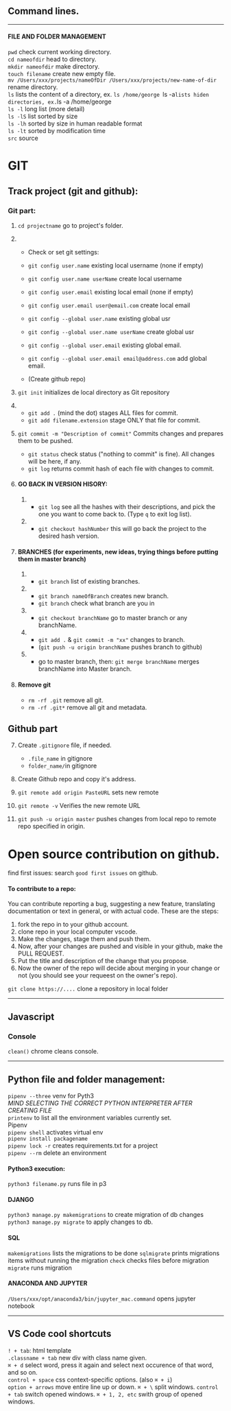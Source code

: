 ## Command lines.

---

#### FILE AND FOLDER MANAGEMENT

`pwd` check current working directory.  
`cd nameofdir` head to directory.  
`mkdir nameofdir` make directory.  
`touch filename` create new empty file.  
`mv /Users/xxx/projects/nameOfDir /Users/xxx/projects/new-name-of-dir` rename directory.  
`ls` lists the content of a directory, ex. `ls /home/george `ls -a`lists hiden directories, ex.`ls -a /home/george  
`ls -l` long list (more detail)  
`ls -lS` list sorted by size  
 `ls -lh` sorted by size in human readable format  
`ls -lt` sorted by modification time  
`src` source

# GIT

## Track project (git and github):

### Git part:

1. `cd projectname` go to project's folder.
1. - Check or set git settings:
   - `git config user.name` existing local username (none if empty)
   - `git config user.name userName` create local username
   - `git config user.email` existing local email (none if empty)
   - `git config user.email user@email.com` create local email
   - `git config --global user.name` existing global usr
   - `git config --global user.name userName` create global usr
   - `git config --global user.email` existing global email.
   - `git config --global user.email email@address.com` add global email.

   - (Create github repo)

1. `git init` initializes de local directory as Git repository
1. - `git add .` (mind the dot) stages ALL files for commit.
   - `git add filename.extension` stage ONLY that file for commit.
1. `git commit -m "Description of commit"` Commits changes and prepares them to be pushed.

   - `git status` check status ("nothing to commit" is fine). All changes will be here, if any.
   - `git log` returns commit hash of each file with changes to commit.

1. #### GO BACK IN VERSION HISORY:
   1. - `git log` see all the hashes with their descriptions, and pick the one you want to come back to. (Type `q` to exit log list).
   2. - `git checkout hashNumber` this will go back the project to the desired hash version.
1. #### BRANCHES (for experiments, new ideas, trying things before putting them in master branch)
   1. - `git branch` list of existing branches.
   2. - `git branch nameOfBranch` creates new branch.
      - `git branch` check what branch are you in
   3. - `git checkout branchName` go to master branch or any branchName.
   4. - `git add .` & `git commit -m "xx"` changes to branch.
      - (`git push -u origin branchName` pushes branch to github)
   5. - go to master branch, then: `git merge branchName` merges branchName into Master branch.
1. #### Remove git
   - `rm -rf .git` remove all git.
   - `rm -rf .git*` remove all git and metadata.

## Github part

7. Create `.gitignore` file, if needed.

   - `.file_name` in gitignore
   - `folder_name/`in gitignore

8. Create Github repo and copy it's address.
9. `git remote add origin PasteURL` sets new remote
10. `git remote -v` Verifies the new remote URL
11. `git push -u origin master` pushes changes from local repo to remote repo specified in origin.

# Open source contribution on github.

find first issues: search `good first issues` on github.

#### To contribute to a repo:

You can contribute reporting a bug, suggesting a new feature, translating
documentation or text in general, or with actual code. These are the steps:

1.  fork the repo in to your github account.
2.  clone repo in your local computer vscode.
3.  Make the changes, stage them and push them.
4.  Now, after your changes are pushed and visible in your github, make the PULL REQUEST.
5.  Put the title and description of the change that you propose.
6.  Now the owner of the repo will decide about merging in your change or not (you should see your requeest on the owner's repo).

`git clone https://....` clone a repository in local folder

---

## Javascript

### Console

`clean()` chrome cleans console.

---

## Python file and folder management:

`pipenv --three` venv for Pyth3  
_MIND SELECTING THE CORRECT PYTHON INTERPRETER AFTER CREATING FILE_  
`printenv` to list all the environment variables currently set.  
Pipenv  
`pipenv shell` activates virtual env  
`pipenv install packagename`  
`pipenv lock -r` creates requirements.txt for a project  
`pipenv --rm` delete an environment

#### Python3 execution:

`python3 filename.py` runs file in p3

#### DJANGO

`python3 manage.py makemigrations` to create migration of db changes  
`python3 manage.py migrate` to apply changes to db.

#### SQL

`makemigrations` lists the migrations to be done
`sqlmigrate` prints migrations items without running the migration
`check` checks files before migration
`migrate` runs migration

#### ANACONDA AND JUPYTER

`/Users/xxx/opt/anaconda3/bin/jupyter_mac.command` opens jupyter notebook

---

## VS Code cool shortcuts

`! + tab`: html template  
`.classname + tab` new div with class name given.  
`⌘ + d` select word, press it again and select
next occurence of that word, and so on.  
`control + space` css context-specific options. (also `⌘ + i`)  
`option + arrows` move entire line up or down.
`⌘ + \` split windows.
`control + tab` switch opened windows.
`⌘ + 1, 2, etc` swith group of opened windows.
